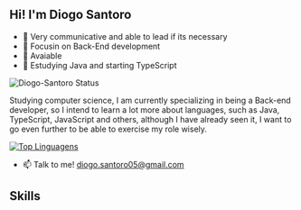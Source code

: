 ## Hi! I'm Diogo Santoro

- 💭 Very communicative and able to lead if its necessary
- 🔎 Focusin on Back-End development    
- 🔭 Avaiable
- 🌱 Estudying Java and starting TypeScript



![Diogo-Santoro Status](https://github-readme-stats.vercel.app/api?username=Diogo-Santoro&theme=dark&show_icons=true)  


Studying computer science, I am currently specializing in being a Back-end developer, so I intend to learn a lot more about languages, such as Java, TypeScript, JavaScript and others, although I have already seen it, I want to go even further to be able to exercise my role wisely.







[![Top Linguagens](https://github-readme-stats.vercel.app/api/top-langs/?username=Diogo-Santoro&theme=dark&layout=compact)](https://github.com/anuraghazra/github-readme-stats)


- 📫 Talk to me! diogo.santoro05@gmail.com


## Skills

